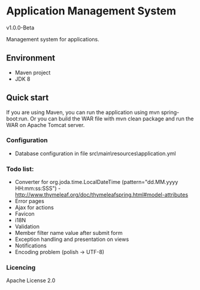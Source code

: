 Application Management System
===================
v1.0.0-Beta

Management system for applications.

## Environment
* Maven project
* JDK 8

## Quick start
If you are using Maven, you can run the application using mvn spring-boot:run.
Or you can build the WAR file with mvn clean package and run the WAR on Apache Tomcat server.


### Configuration
* Database configuration in file src\main\resources\application.yml

### Todo list:
* Converter for org.joda.time.LocalDateTime (pattern="dd.MM.yyyy HH:mm:ss:SSS") -
 http://www.thymeleaf.org/doc/thymeleafspring.html#model-attributes
* Error pages
* Ajax for actions
* Favicon
* i18N
* Validation
* Member filter name value after submit form
* Exception handling and presentation on views
* Notifications
* Encoding problem (polish -> UTF-8)

### Licencing
Apache License 2.0
